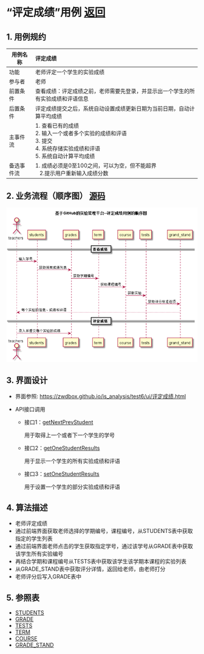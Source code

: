 ﻿<!-- markdownlint-disable MD033-->
<!-- 禁止MD033类型的警告 https://www.npmjs.com/package/markdownlint -->

# “评定成绩”用例 [返回](../README.md)
## 1. 用例规约

|用例名称|评定成绩|
|-------|:-------------|
|功能|老师评定一个学生的实验成绩|
|参与者|老师|
|前置条件|查看成绩：评定成绩之前，老师需要先登录，并显示出一个学生的所有实验成绩和评语信息|
|后置条件| 评定成绩提交之后，系统自动设置成绩更新日期为当前日期，自动计算平均成绩|
|主事件流| 1. 查看已有的成绩 <br/> 2. 输入一个或者多个实验的成绩和评语  <br/> 3. 提交  <br/> 4. 系统存储实验成绩和评语<br/> 5. 系统自动计算平均成绩|
|备选事件流|1. 成绩必须是0至100之间，可以为空，但不能超界 <br/>&nbsp;&nbsp; 2.提示用户重新输入成绩分数|


## 2. 业务流程（顺序图） [源码](../src/评定成绩.puml)
![sequence1](../s2.png) 

    
## 3. 界面设计
- 界面参照: https://zwdbox.github.io/is_analysis/test6/ui/评定成绩.html

- API接口调用

    - 接口1：[getNextPrevStudent](../接口/getNextPrevStudent.md)
        
        用于取得上一个或者下一个学生的学号
        
    - 接口2：[getOneStudentResults](../接口/getOneStudentResults.md)
        
        用于显示一个学生的所有实验成绩和评语
         
    - 接口3：[setOneStudentResults](../接口/setOneStudentResults.md)
    
        用于设置一个学生的部分实验成绩和评语
    
## 4. 算法描述
 - 老师评定成绩
  - 通过前端界面获取老师选择的学期编号，课程编号，从STUDENTS表中获取指定的学生列表
  - 通过前端界面老师点击的学生获取指定学号，通过该学号从GRADE表中获取该学生所有实验编号
  - 再结合学期和课程编号从TESTS表中获取该学生该学期本课程的实验列表
  - 从GRADE_STAND表中获取评分详情，返回给老师，由老师打分
  - 老师评分后写入GRADE表中
    
## 5. 参照表

- [STUDENTS](../数据库文件.md/#STUDENTS)
- [GRADE](../数据库文件.md/#GRADE)
- [TESTS](../数据库文件.md/#TESTS)
- [TERM](../数据库文件.md/#TERM)
- [COURSE](../数据库文件.md/#COURSE)
- [GRADE_STAND](../数据库文件.md/#GRADE_STAND)



